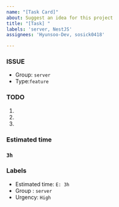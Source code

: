 ```yaml
---
name: "[Task Card]"
about: Suggest an idea for this project
title: "[Task] "
labels: 'server, NestJS'
assignees: 'Hyunsoo-Dev, sosick0418'

---
```


### ISSUE
- Group: `server`
- Type:`feature`

### TODO
1. 
2.
3.

### Estimated time
### `3h`

### Labels
- Estimated time: `E: 3h`
- Group : `server`
- Urgency: `High`
